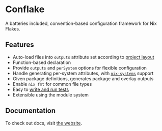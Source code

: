 <!-- #region generated -->

# Conflake

A batteries included, convention-based configuration framework for Nix Flakes.

## Features

- Auto-load files into `outputs` attribute set according to [project layout](https://ratson.github.io/conflake/guide/project-layout)
- Function-based declaration
- Provide `outputs` and `perSystem` options for flexible configuration
- Handle generating per-system attributes, with
  [`nix-systems`](https://ratson.github.io/conflake/options/systems#nix-systems) support
- Given package definitions, generates package and overlay outputs
- Enable `nix fmt` for common file types
- Easy to [write and run tests](https://ratson.github.io/conflake/guide/writing-tests)
- Extensible using the module system

<!-- #endregion generated -->

## Documentation

To check out docs, visit [the website](https://ratson.github.io/conflake/).
